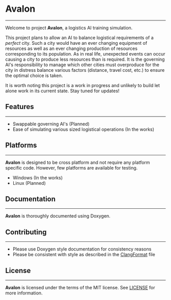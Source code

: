 # Avalon
---
Welcome to project **Avalon**, a logistics AI training simulation.

This project plans to allow an AI to balance logistical requirements of a *perfect* city. Such a city would have an ever changing equipment of resources as well as an ever changing production of resources corresponding to its population. As in real life, unexpected events can occur causing a city to produce less resources than is required. It is the governing AI's responsibility to manage which other cities must overproduce for the city in distress balance various factors (distance, travel cost, etc.) to ensure the optimal choice is taken. 

It is worth noting this project is a work in progress and unlikely to build let alone work in its current state. Stay tuned for updates!

## Features
---
* Swappable governing AI's (Planned)
* Ease of simulating various sized logistical operations (In the works)

## Platforms
---
**Avalon** is designed to be cross platform and not require any platform specific code. However, few platforms are available for testing.

* Windows (In the works)
* Linux (Planned)

## Documentation
---
**Avalon** is thoroughly documented using Doxygen.

## Contributing
---
* Please use Doxygen style documentation for consistency reasons
* Please be consistent with style as described in the [ClangFormat](.clang-format) file

## License
---
**Avalon** is licensed under the terms of the MIT license. See [LICENSE](LICENSE) for more information.
